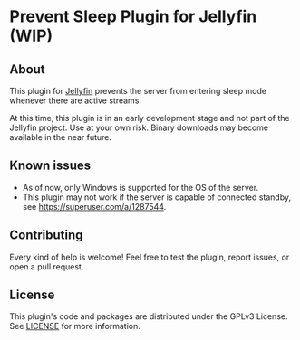 # Prevent Sleep Plugin for Jellyfin (WIP)

## About

This plugin for [Jellyfin](https://jellyfin.org/) prevents the server from entering sleep mode whenever there are active streams.

At this time, this plugin is in an early development stage and not part of the Jellyfin project. Use at your own risk. Binary downloads may become available in the near future.

## Known issues
- As of now, only Windows is supported for the OS of the server.
- This plugin may not work if the server is capable of connected standby, see https://superuser.com/a/1287544.

## Contributing
Every kind of help is welcome! Feel free to test the plugin, report issues, or open a pull request.

## License

This plugin's code and packages are distributed under the GPLv3 License. See [LICENSE](./LICENSE) for more information.
